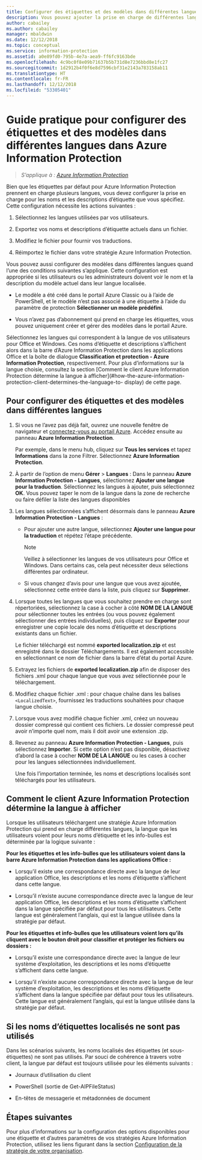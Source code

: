 ```yaml
---
title: Configurer des étiquettes et des modèles dans différentes langues dans Azure Information Protection – AIP
description: Vous pouvez ajouter la prise en charge de différentes langues pour les étiquettes que les utilisateurs voient dans la barre Information Protection et pour tous les modèles visibles par l’utilisateur, en spécifiant les langues dans la stratégie Azure Information Protection et en important vos traductions.
author: cabailey
ms.author: cabailey
manager: mbaldwin
ms.date: 12/12/2018
ms.topic: conceptual
ms.service: information-protection
ms.assetid: a0e89fd0-795b-4e7a-aea9-ff6fc9163bde
ms.openlocfilehash: 4c9bc0f8e09b71637b5b731d8e7236bbd8e1fc27
ms.sourcegitcommit: 1d2912b4f0f6e8d7596cbf31e2143a783158ab11
ms.translationtype: HT
ms.contentlocale: fr-FR
ms.lasthandoff: 12/12/2018
ms.locfileid: "53305401"
---
```

# <a name="how-to-configure-labels-and-templates-for-different-languages-in-azure-information-protection"></a>Guide pratique pour configurer des étiquettes et des modèles dans différentes langues dans Azure Information Protection

>*S’applique à : [Azure Information Protection](https://azure.microsoft.com/pricing/details/information-protection)*

Bien que les étiquettes par défaut pour Azure Information Protection prennent en charge plusieurs langues, vous devez configurer la prise en charge pour les noms et les descriptions d’étiquette que vous spécifiez. Cette configuration nécessite les actions suivantes :

1. Sélectionnez les langues utilisées par vos utilisateurs. 

2. Exportez vos noms et descriptions d’étiquette actuels dans un fichier.

3. Modifiez le fichier pour fournir vos traductions.

4. Réimportez le fichier dans votre stratégie Azure Information Protection.

Vous pouvez aussi configurer des modèles dans différentes langues quand l’une des conditions suivantes s’applique. Cette configuration est appropriée si les utilisateurs ou les administrateurs doivent voir le nom et la description du modèle actuel dans leur langue localisée.

- Le modèle a été créé dans le portail Azure Classic ou à l’aide de PowerShell, et le modèle n’est pas associé à une étiquette à l’aide du paramètre de protection **Sélectionner un modèle prédéfini**.

- Vous n’avez pas d’abonnement qui prend en charge les étiquettes, vous pouvez uniquement créer et gérer des modèles dans le portail Azure.

Sélectionnez les langues qui correspondent à la langue de vos utilisateurs pour Office et Windows. Ces noms d’étiquette et descriptions s’affichent alors dans la barre d’Azure Information Protection dans les applications Office et la boîte de dialogue **Classification et protection - Azure Information Protection**, respectivement. Pour plus d’informations sur la langue choisie, consultez la section [Comment le client Azure Information Protection détermine la langue à afficher](#how-the-azure-information-protection-client-determines-the-language-to- display) de cette page. 

## <a name="to-configure-labels-and-templates-for-different-languages"></a>Pour configurer des étiquettes et des modèles dans différentes langues

1. Si vous ne l’avez pas déjà fait, ouvrez une nouvelle fenêtre de navigateur et [connectez-vous au portail Azure](configure-policy.md#signing-in-to-the-azure-portal). Accédez ensuite au panneau **Azure Information Protection**.
    
    Par exemple, dans le menu hub, cliquez sur **Tous les services** et tapez **Informations** dans la zone Filtrer. Sélectionnez **Azure Information Protection**.

2. À partir de l’option de menu **Gérer** > **Langues** : Dans le panneau **Azure Information Protection - Langues**, sélectionnez **Ajouter une langue pour la traduction**. Sélectionnez les langues à ajouter, puis sélectionnez **OK**. Vous pouvez taper le nom de la langue dans la zone de recherche ou faire défiler la liste des langues disponibles

3. Les langues sélectionnées s’affichent désormais dans le panneau **Azure Information Protection - Langues** :
    
    - Pour ajouter une autre langue, sélectionnez **Ajouter une langue pour la traduction** et répétez l’étape précédente. 
        
        > [!NOTE]
        > Veillez à sélectionner les langues de vos utilisateurs pour Office et Windows. Dans certains cas, cela peut nécessiter deux sélections différentes par ordinateur.
        
    - Si vous changez d’avis pour une langue que vous avez ajoutée, sélectionnez cette entrée dans la liste, puis cliquez sur **Supprimer**.

4. Lorsque toutes les langues que vous souhaitez prendre en charge sont répertoriées, sélectionnez la case à cocher à côté **NOM DE LA LANGUE** pour sélectionner toutes les entrées (ou vous pouvez également sélectionner des entrées individuelles), puis cliquez sur **Exporter** pour enregistrer une copie locale des noms d’étiquette et descriptions existants dans un fichier. 
    
    Le fichier téléchargé est nommé **exported localization.zip** et est enregistré dans le dossier Téléchargements. Il est également accessible en sélectionnant ce nom de fichier dans la barre d’état du portail Azure.

5. Extrayez les fichiers de **exported localization.zip** afin de disposer des fichiers .xml pour chaque langue que vous avez sélectionnée pour le téléchargement. 

6. Modifiez chaque fichier .xml : pour chaque chaîne dans les balises `<LocalizedText>`, fournissez les traductions souhaitées pour chaque langue choisie. 

7. Lorsque vous avez modifié chaque fichier .xml, créez un nouveau dossier compressé qui contient ces fichiers. Le dossier compressé peut avoir n’importe quel nom, mais il doit avoir une extension .zip.

8. Revenez au panneau **Azure Information Protection - Langues**, puis sélectionnez **Importer**. Si cette option n’est pas disponible, désactivez d’abord la case à cocher **NOM DE LA LANGUE** ou les cases à cocher pour les langues sélectionnées individuellement.
    
    Une fois l’importation terminée, les noms et descriptions localisés sont téléchargés pour les utilisateurs.

## <a name="how-the-azure-information-protection-client-determines-the-language-to-display"></a>Comment le client Azure Information Protection détermine la langue à afficher

Lorsque les utilisateurs téléchargent une stratégie Azure Information Protection qui prend en charge différentes langues, la langue que les utilisateurs voient pour leurs noms d’étiquette et les info-bulles est déterminée par la logique suivante :

**Pour les étiquettes et les info-bulles que les utilisateurs voient dans la barre Azure Information Protection dans les applications Office :**

- Lorsqu’il existe une correspondance directe avec la langue de leur application Office, les descriptions et les noms d’étiquette s’affichent dans cette langue.

- Lorsqu’il n’existe aucune correspondance directe avec la langue de leur application Office, les descriptions et les noms d’étiquette s’affichent dans la langue spécifiée par défaut pour tous les utilisateurs. Cette langue est généralement l’anglais, qui est la langue utilisée dans la stratégie par défaut.

**Pour les étiquettes et info-bulles que les utilisateurs voient lors qu’ils cliquent avec le bouton droit pour classifier et protéger les fichiers ou dossiers :**

- Lorsqu’il existe une correspondance directe avec la langue de leur système d’exploitation, les descriptions et les noms d’étiquette s’affichent dans cette langue.

- Lorsqu’il n’existe aucune correspondance directe avec la langue de leur système d’exploitation, les descriptions et les noms d’étiquette s’affichent dans la langue spécifiée par défaut pour tous les utilisateurs. Cette langue est généralement l’anglais, qui est la langue utilisée dans la stratégie par défaut.

## <a name="when-localized-label-names-are-not-used"></a>Si les noms d’étiquettes localisés ne sont pas utilisés

Dans les scénarios suivants, les noms localisés des étiquettes (et sous-étiquettes) ne sont pas utilisés. Par souci de cohérence à travers votre client, la langue par défaut est toujours utilisée pour les éléments suivants :

- Journaux d’utilisation du client

- PowerShell (sortie de Get-AIPFileStatus)

- En-têtes de messagerie et métadonnées de document


## <a name="next-steps"></a>Étapes suivantes

Pour plus d’informations sur la configuration des options disponibles pour une étiquette et d’autres paramètres de vos stratégies Azure Information Protection, utilisez les liens figurant dans la section [Configuration de la stratégie de votre organisation](configure-policy.md#configuring-your-organizations-policy).



